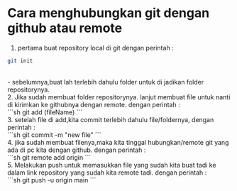 # Cara menghubungkan git dengan github atau remote
1. pertama buat repository local di git dengan perintah : <br>
```sh
git init
```
<br>
- sebelumnya,buat lah terlebih dahulu folder untuk di jadikan folder repositorynya. <br>
2. Jika sudah membuat folder repositorynya. lanjut membuat file untuk nanti di kirimkan ke githubnya dengan remote. dengan perintah : 
<br>
```sh
git add (fileName)
```
<br>
3. setelah file di add,kita commit terlebih dahulu file/foldernya, dengan perintah :
<br>
 ```sh
git commit -m "new file"
```
<br>
4. jika sudah membuat filenya,maka kita tinggal hubungkan/remote git yang ada di pc kita dengan github. dengan perintah :
<br>
```sh
git remote add origin <alamat repository/ link repositorynya>
```
<br>
5. Melakukan push untuk memasukkan file yang sudah kita buat tadi ke dalam link repository yang sudah kita remote tadi. dengan perintah :
<br>
```sh
git push -u origin main
```
<br>










